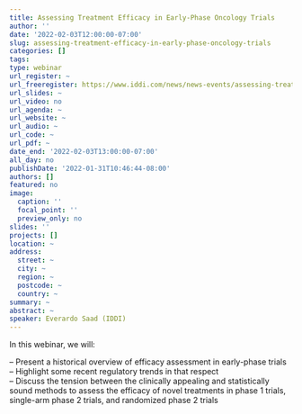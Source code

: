 ```yaml
---
title: Assessing Treatment Efficacy in Early-Phase Oncology Trials
author: ''
date: '2022-02-03T12:00:00-07:00'
slug: assessing-treatment-efficacy-in-early-phase-oncology-trials
categories: []
tags:
type: webinar
url_register: ~
url_freeregister: https://www.iddi.com/news/news-events/assessing-treatment-efficacy-in-early-phase-oncology-trials/
url_slides: ~
url_video: no
url_agenda: ~
url_website: ~
url_audio: ~
url_code: ~
url_pdf: ~
date_end: '2022-02-03T13:00:00-07:00'
all_day: no
publishDate: '2022-01-31T10:46:44-08:00'
authors: []
featured: no
image:
  caption: ''
  focal_point: ''
  preview_only: no
slides: ''
projects: []
location: ~
address:
  street: ~
  city: ~
  region: ~
  postcode: ~
  country: ~
summary: ~
abstract: ~
speaker: Everardo Saad (IDDI)
---
```

<!--more-->
In this webinar, we will:  

– Present a historical overview of efficacy assessment in early-phase trials  
– Highlight some recent regulatory trends in that respect  
– Discuss the tension between the clinically appealing and statistically sound methods to assess the efficacy of novel treatments in phase 1 trials, single-arm phase 2 trials, and randomized phase 2 trials  